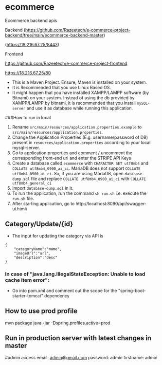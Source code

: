 # ecommerce
 Ecommerce backend apis
 
Backend
(https://github.com/Razeetech/e-commerce-project-backend/tree/main/ecommerce-backend-master)

(https://18.216.67.25/8443)

Frontend

https://github.com/Razeetech/e-commerce-project-frontend

https://18.216.67.25/80



* This is a Maven Project. Ensure, Maven is installed on your system.
* It is Recommended that you use Linux Based OS.
* It might happen that you have installed XAMPP/LAMPP software (by Bitnami) on your system. Instead of using the db provided by XAMPP/LAMPP by bitnami, it is recommended that you install ``mySQL-server`` and use it as  database while running this application.  

###How to run in local
1. Rename ``src/main/resources/application.properties.example`` to ``src/main/resources/application.properties``.
1. Change the Application Properties (E.g. username/password of DB) present in ``resources/application.properties``  according to your local mysql-server.
1. Go to application.properties and comment / uncomment the corresponding front-end url and enter the STRIPE API Keys
1. Create a database called `ecommerce` with ``CHARACTER SET utf8mb4`` and `COLLATE utf8mb4_0900_ai_ci`. MariaDB does not support `COLLATE utf8mb4_0900_ai_ci`. So, if you are using MariaDB, open `database-dump.sql` file and replace `COLLATE utf8mb4_0900_ai_ci` with `COLLATE utf8mb4_general_ci`  
1. Import `database-dump.sql` in it.
1. To run the application, run the command ``sh run.sh`` i.e. execute the ``run.sh`` file. 
1. After starting application, go to http://localhost:8080/api/swagger-ui.html/
   
## Category/Update/{id}
* The input for updating the category via API is
```
{
    "categoryName":"name",
    "imageUrl":"url",
    "description":"desc"
}
```


### In case of "java.lang.IllegalStateException: Unable to load cache item error":
- Go into pom.xml and comment out the scope for the "spring-boot-starter-tomcat" dependency


## How to use prod profile
mvn package
java -jar -Dspring.profiles.active=prod <package name in target>

## Run in production server with latest changes in master


#admin access
email: admin@gmail.com
password: admin
firstname: admin

